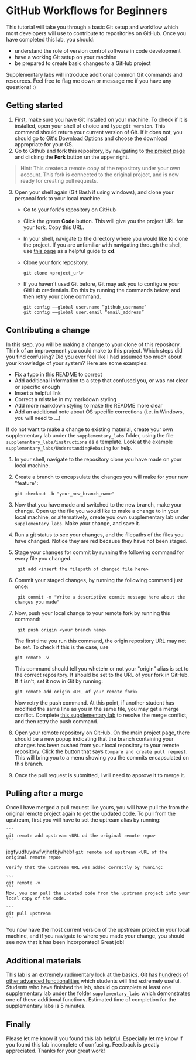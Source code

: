 # GitHub Workflows for Beginners

This tutorial will take you through a basic Git setup and workflow which most developers will use to contribute to repositories on GitHub. 
Once you have completed this lab, you should:
- understand the role of version control software in code development
- have a working Git setup on your machine
- be prepared to create basic changes to a GitHub project

Supplementary labs will introduce additional common Git commands and resources. Feel free to flag me down or message me if you have any questions! :)

## Getting started
1. First, make sure you have Git installed on your machine. To check if it is installed, open your shell of choice and type `git version`. This command should return your current version of Git. If it does not, you should go to [Git's Download Options](https://git-scm.com/downloads) and choose the download appropriate for your OS.
2. Go to Github and fork this repository, by navigating to [the project page](https://github.com/limh0228/GithubTutorial) and clicking the **Fork** button un the upper right.
> Hint: This creates a remote copy of the repository under your own account. This fork is connected to the original project, and is now ready for creating pull requests.
3. Open your shell again (Git Bash if using windows), and clone your personal fork to your local machine.
    -  Go to your fork's repository on GitHub
    - Click the green **Code** button. This will give you the project URL for your fork. Copy this URL.
    - In your shell, navigate to the directory where you would like to clone the project. If you are unfamiliar with navigating through the shell, use [this page](https://linuxize.com/post/linux-cd-command/) as a helpful guide to **cd**.
    - Clone your fork repository:
        ```
        git clone <project_url>
        ```
    - If you haven't used Git before, Git may ask you to configure your GitHub credentials. Do this by running the commands below, and then retry your clone command.
    
        ```
        git config ––global user.name “github_username”
        git config ––global user.email “email_address”
        ```
## Contributing a change
In this step, you will be making a change to your clone of this repository. Think of an improvement you could make to this project. Which steps did you find confusing? Did you ever feel like I had assumed too much about your knowledge of your system? Here are some examples:
- Fix a typo in this README to correct
- Add additional information to a step that confused you, or was not clear or specific enough
- Insert a helpful link
- Correct a mistake in my markdown styling
- Add more markdown styling to make the README more clear
- Add an additional note about OS specific corrections (i.e. in Windows, you will need to ...)

If do not want to make a change to existing material, create your own supplementary lab under the `supplementary_labs` folder, using the file `supplementary_labs/instructions` as a template. Look at the example `supplementary_labs/UnderstandingRebasing` for help.

1. In your shell, navigate to the repository clone you have made on your local machine.
2. Create a branch to encapsulate the changes you will make for your new "feature":
    
    ```
    git checkout -b "your_new_branch_name"
    ```
3. Now that you have made and switched to the new branch, make your change. Open up the file you would like to make a change to in your local machine, or alternatively, create you own supplementary lab under `supplementary_labs`. Make your change, and save it.
4. Run a git status to see your changes, and the filepaths of the files you have changed. Notice they are red because they have not been staged.
5. Stage your changes for commit by running the following command for every file you changed.
   
   ```
    git add <insert the filepath of changed file here>
    ```
6. Commit your staged changes, by running the following command just once:
   
   ```
    git commit -m "Write a descriptive commit message here about the changes you made"
    ```
7. Now, push your local change to your remote fork by running this command:
   
   ```
    git push origin <your branch name>
    ```
    The first time you run this command, the origin repository URL may not be set. To check if this is the case, use 
    
    ``` 
    git remote -v
    ```
    This command should tell you whetehr or not your "origin" alias is set to the correct repository. It should be set to the URL of your fork in GitHub. If it isn't, set it now in Git by running:
    
    ```
    git remote add origin <URL of your remote fork>
    ```
    Now retry the push command.
    At this point, if another student has modified the same line as you in the same file, you may get a merge conflict. Complete [this supplementary lab](supplementary_labs/ResolvingMergeConflicts.md) to resolve the merge conflict, and then retry the push command.
8. Open your remote repository on GitHub. On the main project page, there should be a new popup indicating that the branch containing your changes has been pushed from your local repository to your remote repository. Click the button that says `Compare and create pull request`. This will bring you to a menu showing you the commits encapsulated on this branch.
9. Once the pull request is submitted, I will need to approve it to merge it.

## Pulling after a merge
Once I have merged a pull request like yours, you will have pull the from the original remote project again to get the updated code. To pull from the upstream, first you will have to set the uptream alias by running:

    ```
    git remote add upstream <URL od the original remote repo>
    ```
jegfyudfuyawfwjhefbjwhebf
    ```
    git remote add upstream <URL of the original remote repo>
    ```
    
    Verify that the upstream URL was added correctly by running:
    
    ```
    git remote -v
    ```
    Now, you can pull the updated code from the upstream project into your local copy of the code.
    
    ```
    git pull upstream
    ```
You now have the most current version of the upstream project in your local machine, and if you navigate to where you made your change, you should see now that it has been incorporated! Great job!

## Additional materials
This lab is an extremely rudimentary look at the basics. Git has [hundreds of other advanced functionalities](https://git-scm.com/docs) which students will find extremely useful. Students who have finished the lab, should go complete at least one supplementary lab under the folder `supplementary_labs` which demonstrates one of these additional functions. Estimated time of completion for the supplementary labs is 5 minutes.

## Finally
Please let me know if you found this lab helpful. Especially let me know if you found this lab incomplete of confusing. Feedback is greatly appreciated. Thanks for your great work!
